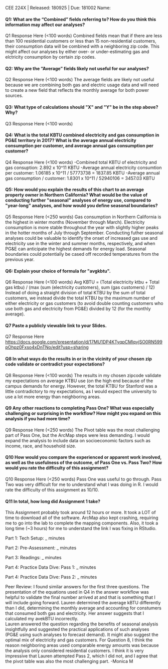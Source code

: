 CEE 224X | Released: 180925 | Due: 181002
Name:

#### Q1: What are the “Combined” fields referring to? How do you think this information may affect our analyses?

Q1 Response Here (<100 words)
Combined fields mean that if there are less than 100 residential customers or less than 15 non-residential customers, their consumption data will be combined with a neighboring zip code. This might affect our analyses by either over- or under-estimating gas and elctricity consumption by certain zip codes.


#### Q2: Why are the “Average” fields likely not useful for our analyses?

Q2 Response Here (<100 words)
The average fields are likely not useful because we are combining both gas and electric usage data and will need to create a new field that reflects the monthly average for both power sources.


#### Q3: What type of calculations should "X" and "Y" be in the step above? Why?

Q3 Response Here (<100 words)



#### Q4: What is the total KBTU combined electricity and gas consumption in PG&E territory in 2017? What is the average annual electricity consumption per customer, and average annual gas consumption per customer?

Q4 Response Here (<100 words)
-Combined total KBTU of electricity and gas consuption: 2.892 x 10^11 KBTU
-Average annual electricity consumtion per customer: 1.06185 x 10^11 / 57773738 = 1837.85 KBTU
-Average annual gas consumption / customer: 1.8301 x 10^11 / 52940106 = 3457.03 KBTU


#### Q5: How would you explain the results of this chart to an average property owner in Northern California? What would be the value of conducting further "seasonal" analyses of energy use, compared to "year-long" analyses, and how would you define seasonal boundaries?

Q5 Response Here (<250 words)
Gas consumption in Northern California is the highest in winter months (November through March). Electricity consumption is more stable throughout the year with slightly higher peaks in the hotter months of July through September. Conducting futher seasonal analyses could be valuable to identify the onset of increased gas use and electricity use in the winter and summer months, respectively, and when PG&E can anticipate the highest demands for energy load. Seasonal boundaries could potentially be cased off recorded temperatures from the previous year.


#### Q6: Explain your choice of formula for "avgkbtu".

Q6 Response Here (<100 words)
Avg KBTU = (Total electricity ktbu + Total gas ktbu) / (max (sum (electricity customers), sum (gas customers) / 12)
Instead of doing a straight division of total KTBU by the sum of total customers, we instead divide the total KTBU by the maximum number of either electricity or gas customers (to avoid double counting customers who use both gas and electricity from PG&E) divided by 12 (for the monthly average).


#### Q7 Paste a publicly viewable link to your Slides.

Q7 Response Here
https://docs.google.com/presentation/d/17MU1DP4KTyqpCMlqvjSO0RN599pOhpz0Fxso4xDnTNo/edit?usp=sharing


#### Q8 In what ways do the results in or in the vicinity of your chosen zip code validate or contradict your expectations?

Q8 Response Here (<100 words)
The results in my chosen zipcode validate my expectations on average KTBU use (on the high end because of the campus demands for energy. However, the total KTBU for Stanford was a little contradictory to my expectations, as I would expect the university to use a lot more energy than neighboring areas.


#### Q9 Any other reactions to completing Pass One? What was especially challenging or surprising in the workflow? How might you expand on this analysis if you had more time?

Q9 Response Here (<250 words)
The Pivot table was the most challenging part of Pass One, but the ArcMap steps were less demanding. I would expand the analysis to include data on socioeconomic factors such as income, race, and household size.


#### Q10 How would you compare the experienced or apparent work involved, as well as the usefulness of the outcome, of Pass One vs. Pass Two? How would you rate the difficulty of this assignment?

Q10 Response Here (<250 words)
Pass One was useful to go through. Pass Two was very difficult for me to understand what I was doing in R. I would rate the difficulty of this assignment as 10/10. 


#### Q11 In total, how long did Assignment 1 take?
This Assignment probably took around 12 hours or more. It took a LOT of time to download all of the software. ArcMap also kept crashing, requiring me to go into the lab to complete the mapping components. Also, it took a long time (~3 hours) for me to understand the link I was fixing in RStudio.

Part 1: Tech Setup: _ minutes

Part 2: Pre-Assessment: _ minutes

Part 3: Readings: _ minutes

Part 4: Practice Data Dive: Pass 1: _ minutes

Part 4: Practice Data Dive: Pass 2: _ minutes

Peer Review: 
I found similar answers for the first three questions. The presentation of the equations used in Q4 in the answer workflow was helpful to validate the final number arrived at and that is something that I will include going forward. 
Lauren determined the average kBTU differently than I did, determining the monthly average and accounting for constumers that consumed both gas and electricity. Her answer suggests that I calculated my avekBTU incorrectly.  
Lauren answered the question regarding the benefits of seasonal analysis insightfully and suggested the practical applications of such analyses (PG&E using such analyses to forecast demand). It might also suggest the optimal mix of electricity and gas customers. 
For Question 8, I think the reason neighboring areas used comparable energy amounts was because the analysis only considered residential customers. 
I think it is very impressive that Lauren attempted Pass 2, which I did not, and I agree that the pivot table was also the most challenging part. 
-Monica M
